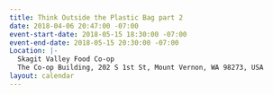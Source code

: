 ```yaml
---
title: Think Outside the Plastic Bag part 2
date: 2018-04-06 20:47:00 -07:00
event-start-date: 2018-05-15 18:30:00 -07:00
event-end-date: 2018-05-15 20:30:00 -07:00
Location: |-
  Skagit Valley Food Co-op
  The Co-op Building, 202 S 1st St, Mount Vernon, WA 98273, USA
layout: calendar
---
```


